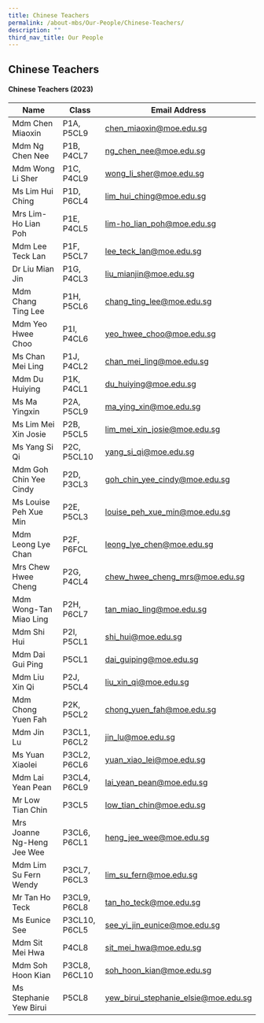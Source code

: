 ```yaml
---
title: Chinese Teachers
permalink: /about-mbs/Our-People/Chinese-Teachers/
description: ""
third_nav_title: Our People
---
```

## Chinese Teachers

#### Chinese Teachers (2023)

| Name | Class | Email Address |
| -------- | -------- | -------- |
Mdm Chen Miaoxin            | P1A, P5CL9   | chen_miaoxin@moe.edu.sg  
| Mdm Ng Chen Nee             | P1B, P4CL7    | ng_chen_nee@moe.edu.sg               |
| Mdm Wong Li Sher            | P1C, P4CL9    | wong_li_sher@moe.edu.sg              |
| Ms Lim Hui Ching            | P1D, P6CL4    | lim_hui_ching@moe.edu.sg             |
| Mrs Lim- Ho Lian Poh        | P1E, P4CL5    | lim-ho_lian_poh@moe.edu.sg           |
| Mdm Lee Teck Lan            | P1F, P5CL7    | lee_teck_lan@moe.edu.sg              |
| Dr Liu Mian Jin             | P1G, P4CL3    | liu_mianjin@moe.edu.sg               |
| Mdm Chang Ting Lee            | P1H, P5CL6    | chang_ting_lee@moe.edu.sg         |
| Mdm Yeo Hwee Choo           | P1I, P4CL6    | yeo_hwee_choo@moe.edu.sg          |
| Ms Chan Mei Ling            | P1J, P4CL2    | chan_mei_ling@moe.edu.sg             |
| Mdm Du Huiying              | P1K, P4CL1    | du_huiying@moe.edu.sg                |
| Ms Ma Yingxin               | P2A, P5CL9    | ma_ying_xin@moe.edu.sg               |
| Ms Lim Mei Xin Josie        | P2B, P5CL5    | lim_mei_xin_josie@moe.edu.sg         |
| Ms Yang Si Qi               | P2C, P5CL10   | yang_si_qi@moe.edu.sg                |
| Mdm Goh Chin Yee Cindy     | P2D, P3CL3    | goh_chin_yee_cindy@moe.edu.sg |
| Ms Louise Peh Xue Min       | P2E, P5CL3    | louise_peh_xue_min@moe.edu.sg     
| Mdm Leong Lye Chan          | P2F, P6FCL    | leong_lye_chen@moe.edu.sg         |
| Mrs Chew Hwee Cheng      | P2G, P4CL4 |chew_hwee_cheng_mrs@moe.edu.sg|
| Mdm Wong-Tan Miao Ling      | P2H, P6CL7    | tan_miao_ling@moe.edu.sg         |
| Mdm Shi Hui                 | P2I, P5CL1    | shi_hui@moe.edu.sg                   |
| Mdm Dai Gui Ping            | P5CL1    | dai_guiping@moe.edu.sg               |
| Mdm Liu Xin Qi            | P2J, P5CL4    | liu_xin_qi@moe.edu.sg   |
| Mdm Chong Yuen Fah          | P2K, P5CL2    | chong_yuen_fah@moe.edu.sg     |   
| Mdm Jin Lu                  | P3CL1, P6CL2  | jin_lu@moe.edu.sg              |
| Ms Yuan Xiaolei         | P3CL2, P6CL6  | yuan_xiao_lei@moe.edu.sg             |
| Mdm Lai Yean Pean           | P3CL4, P6CL9  | lai_yean_pean@moe.edu.sg            |
| Mr Low Tian Chin              | P3CL5         | low_tian_chin@moe.edu.sg                |
| Mrs Joanne Ng-Heng Jee Wee  | P3CL6, P6CL1  | heng_jee_wee@moe.edu.sg   |
| Mdm Lim Su Fern Wendy       | P3CL7, P6CL3  | lim_su_fern@moe.edu.sg            |
| Mr Tan Ho Teck              | P3CL9, P6CL8  | tan_ho_teck@moe.edu.sg               |
| Ms Eunice See           | P3CL10, P6CL5  | see_yi_jin_eunice@moe.edu.sg         |
| Mdm Sit Mei Hwa             | P4CL8         | sit_mei_hwa@moe.edu.sg               |
| Mdm Soh Hoon Kian           | P3CL8, P6CL10        | soh_hoon_kian@moe.edu.sg  |
| Ms Stephanie Yew Birui           | P5CL8       | yew_birui_stephanie_elsie@moe.edu.sg  |
